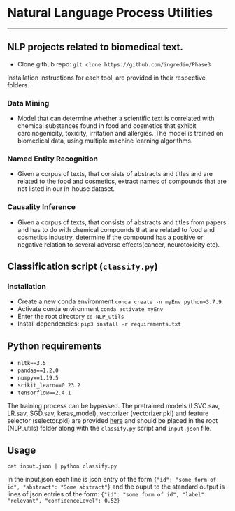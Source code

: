# Natural Language Process Utilities
---
## NLP projects related to biomedical text.

* Clone github repo: `git clone https://github.com/ingredio/Phase3`

Installation instructions for each tool, are provided in their respective folders.
### Data Mining
* Model that can determine whether a scientific text is correlated with chemical substances found in food and cosmetics that exhibit carcinogenicity, toxicity, irritation and allergies. The model is trained on biomedical data, using multiple machine learning algorithms. 
### Named Entity Recognition
* Given a corpus of texts, that consists of abstracts and titles and are related to the food and cosmetics, extract names of compounds that are not listed in our in-house dataset.
### Causality Inference
* Given a corpus of texts, that consists of abstracts and titles from papers and has to do with chemical compounds that are related to food and cosmetics industry, determine if the compound has a positive or negative relation to several adverse effects(cancer, neurotoxicity etc).


## Classification script (`classify.py`)

### Installation

* Create a new conda environment 
`conda create -n myEnv python=3.7.9`
* Activate conda environment 
`conda activate myEnv`
* Enter the root directory
`cd NLP_utils`
* Install dependencies:
`pip3 install -r requirements.txt`

## Python requirements
* `nltk==3.5`
* `pandas==1.2.0`
* `numpy==1.19.5`
* `scikit_learn==0.23.2`
* `tensorflow==2.4.1`

The training process can be bypassed. The pretrained models (LSVC.sav, LR.sav, SGD.sav, keras_model), vectorizer (vectorizer.pkl) and feature selector (selector.pkl) are provided [here](https://drive.google.com/drive/folders/1aLQkidYg-dO56aMkFZFsawwr_bcoLZqz) and should be placed in the root (NLP_utils) folder along with the `classify.py` script and `input.json` file.

## Usage
`cat input.json | python classify.py`

In the input.json each line is json entry of the form `{"id": "some form of id", "abstract": "Some abstract"}` and the ouput to the standard output is lines of json entries of the form: `{"id": "some form of id", "label": "relevant", "confidenceLevel": 0.52}`
